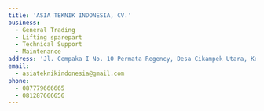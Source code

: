 ```yaml
---
title: 'ASIA TEKNIK INDONESIA, CV.'
business:
  - General Trading
  - Lifting sparepart
  - Technical Support
  - Maintenance
address: 'Jl. Cempaka I No. 10 Permata Regency, Desa Cikampek Utara, Kotabaru, Karawang'
email:
  - asiateknikindonesia@gmail.com
phone:
  - 087779666665
  - 081287666656
---
```

